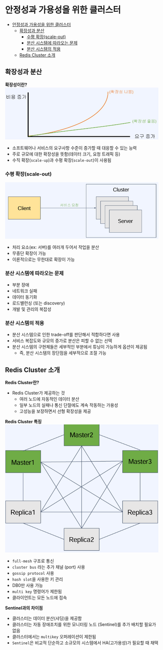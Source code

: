 # 안정성과 가용성을 위한 클러스터
- [안정성과 가용성을 위한 클러스터](#안정성과-가용성을-위한-클러스터)
  - [확장성과 분산](#확장성과-분산)
    - [수평 확장(scale-out)](#수평-확장scale-out)
    - [분산 시스템에 따라오는 문제](#분산-시스템에-따라오는-문제)
    - [분산 시스템의 적용](#분산-시스템의-적용)
  - [Redis Cluster 소개](#redis-cluster-소개)

## 확장성과 분산
**확장성이란?**
![alt text](./images/redis-scale-out1.png)
- 소프트웨어나 서비스의 요구사항 수준이 증가할 때 대응할 수 있는 능력
- 주로 규모에 대한 확장성을 뜻함(데이터 크기, 요청 트래픽 등)
- 수직 확장(`scale-up`)과 수평 확장(`scale-out`)이 사용됨

### 수평 확장(scale-out)
![alt text](./images/redis-scale-out2.png)
- 처리 요소(ex: 서버)를 여러개 두어서 작업을 분산
- 무중단 확장이 가능
- 이론적으로는 무한대로 확장이 가능

### 분산 시스템에 따라오는 문제
- 부분 장애
- 네트워크 실패
- 데이터 동기화
- 로드밸런싱 (또는 discovery)
- 개발 및 관리의 복잡성

### 분산 시스템의 적용
- 분산 시스템으로 인한 trade-off를 판단해서 적합하다면 사용
- 서비스 복잡도와 규모의 증가로 분산은 피할 수 없는 선택
- 분산 시스템의 구현체들은 세부적인 부분에서 튜닝이 가능하게 옵션이 제공됨
  - 즉, 분산 시스템의 장단점을 세부적으로 조절 가능

## Redis Cluster 소개
**Redis Cluster란?**
- Redis Cluster가 제공하는 것
  - 여러 노드에 자동적인 데이터 분산
  - 일부 노드의 실패나 통신 단절에도 계속 작동하는 가용성
  - 고성능을 보장하면서 선형 확장성을 제공

**Redis Cluster 특징**
![alt text](./images/redis-cluster.png)
- `full-mesh` 구조로 통신
- `cluster bus` 라는 추가 채널 (port) 사용
- `gossip protocol` 사용
- `hash slot`을 사용한 키 관리
- DB0만 사용 가능
- `multi key` 명령어가 제한됨
- 클라이언트는 모든 노드에 접속

**Sentinel과의 차이점**
- 클러스터는 데이터 분산(샤딩)을 제공함
- 클러스터는 자동 장애조치를 위한 모니터링 노드 (Sentinel)를 추가 배치할 필요가 없음
- 클러스터에서는 `multikey` 오퍼레이션이 제한됨
- `Sentinel`은 비교적 단순하고 소규모의 시스템에서 HA(고가용성)가 필요할 때 채택
